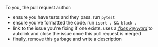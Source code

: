 
To you, the pull request author:
* ensure you have tests and they pass. run `pytest`
* ensure you've formatted the code. run  `isort . && black .`
* link to the issue you're fixing if one exists. uses a [_fixes keyword_](https://docs.github.com/en/github/managing-your-work-on-github/linking-a-pull-request-to-an-issue) to autolink and close the issue once this pull request is merged
* finally, remove this garbage and write a description
